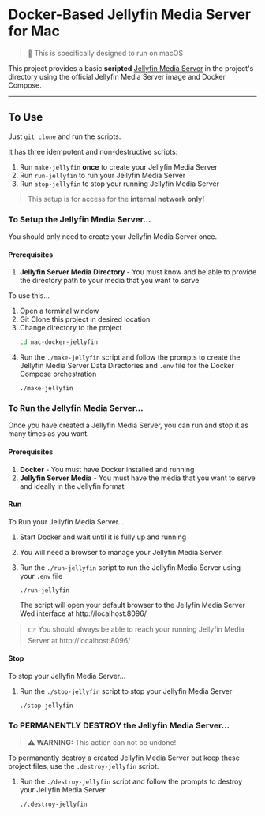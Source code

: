 # Docker-Based Jellyfin Media Server for Mac
> :apple: This is specifically designed to run on macOS

This project provides a basic **scripted**
[Jellyfin Media Server](https://jellyfin.org/)
in the project's directory using the official Jellyfin Media Server
image and Docker Compose.

---

## To Use
Just `git clone` and run the scripts.

It has three idempotent and non-destructive scripts:
  1. Run `make-jellyfin` **once** to create your Jellyfin Media Server
  2. Run `run-jellyfin` to run your Jellyfin Media Server
  3. Run `stop-jellyfin` to stop your running Jellyfin Media Server

> This setup is for access for the **internal network only!**

### To Setup the Jellyfin Media Server...
You should only need to create your Jellyfin Media Server once.

#### Prerequisites
  1. **Jellyfin Server Media Directory** - You must know and be
     able to provide the directory path to your media that
     you want to serve

To use this...
  1. Open a terminal window
  2. Git Clone this project in desired location
  3. Change directory to the project
     ```bash
     cd mac-docker-jellyfin
     ```
  4. Run the `./make-jellyfin` script and follow the prompts
     to create the Jellyfin Media Server Data Directories
     and `.env` file for the Docker Compose orchestration
     ```
     ./make-jellyfin
     ```

### To Run the Jellyfin Media Server...
Once you have created a Jellyfin Media Server, you can run and stop
it as many times as you want.

#### Prerequisites
  1. **Docker**  - You must have Docker installed
     and running
  2. **Jellyfin Server Media** - You must have the media
     that you want to serve and ideally in the Jellyfin format

#### Run
To Run your Jellyfin Media Server...
  1. Start Docker and wait until it is fully up and running
  2. You will need a browser to manage your Jellyfin Media Server
  3. Run the `./run-jellyfin` script to run the Jellyfin Media Server
     using your `.env` file
     ```
     ./run-jellyfin
     ```

     The script will open your default browser to the Jellyfin
     Media Server Wed interface at http://localhost:8096/

> :point_right: You should always be able to reach your running
> Jellyfin Media Server at http://localhost:8096/

#### Stop
To stop your Jellyfin Media Server...
  1. Run the `./stop-jellyfin` script to stop your
     Jellyfin Media Server
     ```
     ./stop-jellyfin
     ```

### To PERMANENTLY DESTROY the Jellyfin Media Server...

> :warning: **WARNING:** This action can not be undone!

To permanently destroy a created Jellyfin Media Server but keep these
project files, use the `.destroy-jellyfin` script.

  1. Run the `./destroy-jellyfin` script and follow the prompts
     to destroy your Jellyfin Media Server
     ```
     ./.destroy-jellyfin
     ```
